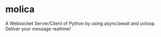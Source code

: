 # molica
A Websocket Server/Client of Python by using async/await and uvloop. Deliver your message realtime!
